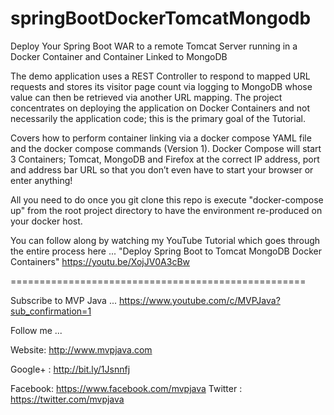 # springBootDockerTomcatMongodb

Deploy Your Spring Boot WAR to a remote Tomcat Server running in a Docker Container and Container Linked to MongoDB

The demo application uses a REST Controller to respond to mapped URL requests and stores its visitor page count via logging to MongoDB whose value can then be retrieved via another URL mapping. The project concentrates on deploying the application on Docker Containers and not necessarily the application code; this is the primary goal of the Tutorial. 

Covers how to perform container linking via a docker compose YAML file and the docker compose commands (Version 1). Docker Compose will start 3 Containers; Tomcat, MongoDB and Firefox at the correct IP address, port and address bar URL so that you don’t even have to start your browser or enter anything!

All you need to do once you git clone this repo is execute "docker-compose up" from the root project directory to have the environment
re-produced on your docker host.

You can follow along by watching my YouTube Tutorial which goes through the entire process here ...
"Deploy Spring Boot to Tomcat MongoDB Docker Containers"
https://youtu.be/XojJV0A3cBw

===================================================

Subscribe to MVP Java ...
https://www.youtube.com/c/MVPJava?sub_confirmation=1

Follow me ...

Website:  http://www.mvpjava.com 

Google+ : http://bit.ly/1Jsnnfj 

Facebook: https://www.facebook.com/mvpjava 
Twitter : https://twitter.com/mvpjava
